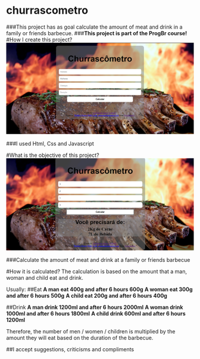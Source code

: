 # churrascometro
###This project has as goal calculate the amount of meat and drink in a family or friends barbecue.
###**This project is part of the ProgBr course!**
#How I create this project?
![alt text](https://github.com/GuilhermeZaninPs/churrascometro/blob/main/images/project.png?raw=true)

###I used Html, Css and Javascript

#What is the objective of this project?
![alt text](https://github.com/GuilhermeZaninPs/churrascometro/blob/main/images/project-one.png?raw=true)

###Calculate the amount of meat and drink at a family or friends barbecue

#How it is calculated?
The calculation is based on the amount that a man, woman and child eat and drink.

Usually:
##Eat
**A man eat 400g and after 6 hours 600g**
**A woman eat 300g and after 6 hours 500g**
**A child eat 200g and after 6 hours 400g**

##Drink
**A man drink 1200ml and after 6 hours 2000ml**
**A woman drink 1000ml and after 6 hours 1800ml**
**A child drink 600ml and after 6 hours 1200ml**

Therefore, the number of men / women / children is multiplied by the amount they will eat based on the duration of the barbecue.

##I accept suggestions, criticisms and compliments
